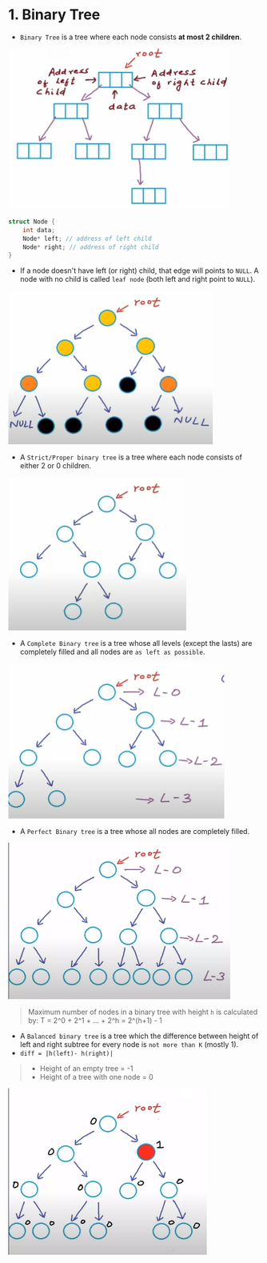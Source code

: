 # 1. Binary Tree

- `Binary Tree` is a tree where each node consists **at most 2 children**.

![](img/img8.png)

```cpp
struct Node {
    int data;
    Node* left; // address of left child
    Node* right; // address of right child
}
```

- If a node doesn't have left (or right) child, that edge will points to `NULL`. A node with no child is called `leaf node` (both left and right point to `NULL`).

![](img/img9.png)

- A `Strict/Proper binary tree` is a tree where each node consists of either 2 or 0 children.

![](img/img10.png)

- A `Complete Binary tree` is a tree whose all levels (except the lasts) are completely filled and all nodes are `as left as possible`.

![](img/img11.png)

- A `Perfect Binary tree` is a tree whose all nodes are completely filled.

![](img/img12.png)

> Maximum number of nodes in a binary tree with height `h` is calculated by: T = 2^0 + 2^1 + ... + 2^h = 2^(h+1) - 1

- A `Balanced binary tree` is a tree which the difference between height of left and right subtree for every node is `not more than K` (mostly 1).
- `diff = |h(left)- h(right)|`

> - Height of an empty tree = -1
> - Height of a tree with one node = 0

![](img/img13.png)